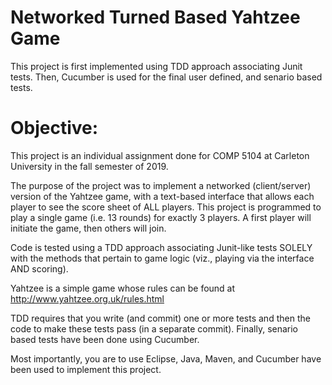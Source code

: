 # Networked Turned Based Yahtzee Game
This project is first implemented using TDD approach associating Junit tests. Then, Cucumber is used for the final user defined, and senario based tests.

#  Objective:
This project is an individual assignment done for COMP 5104 at Carleton University in the fall semester of 2019.


The purpose of the project was to implement a networked (client/server) version of the Yahtzee game, with a text-based interface that allows each player to see the score sheet of ALL players. This project is programmed to play a single game (i.e. 13 rounds) for exactly 3 players. A first player will initiate the game, then others will join.

Code is tested using a TDD approach associating Junit-like tests SOLELY with the methods that pertain to game logic (viz., playing via the interface AND scoring).

Yahtzee is a simple game whose rules can be found at http://www.yahtzee.org.uk/rules.html

TDD requires that you write (and commit) one or more tests and then the code to make these tests pass (in a separate commit). 
Finally, senario based tests have been done using Cucumber.



Most importantly, you are to use Eclipse, Java, Maven, and Cucumber have been used to implement this project.

